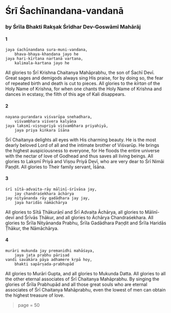 # Śrī Śachīnandana-vandanā

### by Śrīla Bhakti Rakṣak Śrīdhar Dev-Goswāmī Mahārāj

#### 1

    jaya śachīnandana sura-muni-vandana,
        bhava-bhaya-khaṇḍana jayo he
    jaya hari-kīrtana nartanā vartana,
        kalimala-kartana jayo he

All glories to Śrī Krishna Chaitanya Mahāprabhu, the son of Śachī Devī. Great sages and demigods always sing His praise, for by doing so, the fear of repeated birth and death is cut to pieces. All glories to the *kīrtan* of the Holy Name of Krishna, for when one chants the Holy Name of Krishna and dances in ecstasy, the filth of this age of Kali disappears.

#### 2

    nayana-purandara viśvarūpa snehadhara,
        viśvambhara viśvera kalyāṇa
    jaya lakṣmī-viṣṇupriyā viśvambhara priyahiyā,
        jaya priya kiṅkara īśāna

Śrī Chaitanya delights all eyes with His charming beauty. He is the most dearly beloved Lord of all and the intimate brother of Viśvarūp. He brings the highest auspiciousness to everyone, for He floods the entire universe with the nectar of love of Godhead and thus saves all living beings. All glories to Lakṣmī Priyā and Viṣṇu Priyā Devī, who are very dear to Śrī Nimāi Paṇḍit. All glories to Their family servant, Īśāna.

#### 3

    śrī sītā-advaita-rāy mālinī-śrīvāsa jay,
        jay chandraśekhara āchārya
    jay nityānanda rāy gadādhara jay jay,
        jaya haridās nāmāchārya

All glories to Sītā Ṭhākurāṇī and Śrī Advaita Āchārya, all glories to Mālinī-devī and Śrīvās Ṭhākur, and all glories to Āchārya Chandraśekhara. All glories to Śrīla Nityānanda Prabhu, Śrīla Gadādhara Paṇḍit and Śrīla Haridās Ṭhākur, the Nāmāchārya.

#### 4

    murāri mukunda jay premanidhi mahāśaya,
        jaya jata prabhu pāriṣad
    vandi savākāra pāya adhamere kṛpā hoy,
        bhakti sapārṣada-prabhupād

All glories to Murāri Gupta, and all glories to Mukunda Datta. All glories to all the other eternal associates of Śrī Chaitanya Mahāprabhu. By singing the glories of Śrīla Prabhupād and all those great souls who are eternal associates of Śrī Chaitanya Mahāprabhu, even the lowest of men can obtain the highest treasure of love.


> page = 50